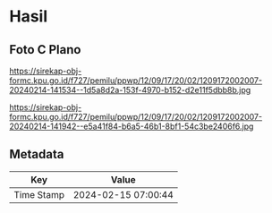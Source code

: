 # Hasil

## Foto C Plano

https://sirekap-obj-formc.kpu.go.id/f727/pemilu/ppwp/12/09/17/20/02/1209172002007-20240214-141534--1d5a8d2a-153f-4970-b152-d2e11f5dbb8b.jpg

https://sirekap-obj-formc.kpu.go.id/f727/pemilu/ppwp/12/09/17/20/02/1209172002007-20240214-141942--e5a41f84-b6a5-46b1-8bf1-54c3be2406f6.jpg


## Metadata

| Key        | Value               |
| ---------- | ------------------- |
| Time Stamp | 2024-02-15 07:00:44 |



